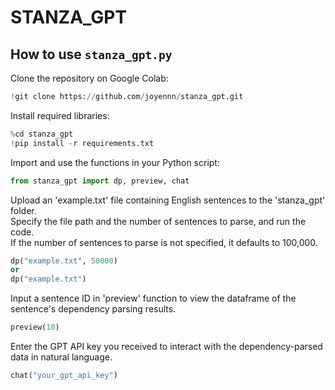 # STANZA_GPT
## How to use `stanza_gpt.py`

Clone the repository on Google Colab:
```python
!git clone https://github.com/joyennn/stanza_gpt.git
```

Install required libraries:
```python
%cd stanza_gpt
!pip install -r requirements.txt
```

Import and use the functions in your Python script:
```python
from stanza_gpt import dp, preview, chat
```

Upload an 'example.txt' file containing English sentences to the 'stanza_gpt' folder.<br>
Specify the file path and the number of sentences to parse, and run the code.<br>
If the number of sentences to parse is not specified, it defaults to 100,000.<br>
```python
dp("example.txt", 50000)
or
dp("example.txt")
```

Input a sentence ID in 'preview' function to view the dataframe of the sentence's dependency parsing results.
```python
preview(10)
```

Enter the GPT API key you received to interact with the dependency-parsed data in natural language.
```python
chat("your_gpt_api_key")
```
